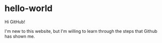 # hello-world

Hi GitHub!

I'm new to this website, but I'm willing to learn through the steps that Github has shown me.

